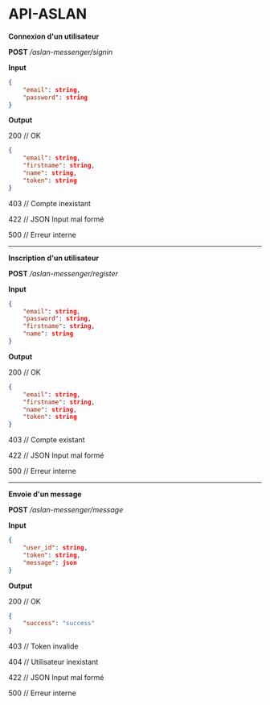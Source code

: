 # API-ASLAN

**Connexion d'un utilisateur**

**POST** */aslan-messenger/signin* 

**Input**

```json
{
	"email": string,
	"password": string
}
```

**Output**

200 // OK  

```json
{
	"email": string,
	"firstname": string,
	"name": string,
	"token": string
}
```
403 // Compte inexistant  

422 // JSON Input mal formé

500 // Erreur interne

-----------------

**Inscription d'un utilisateur**

**POST** */aslan-messenger/register*

**Input**

```json
{
	"email": string,
	"password": string,
	"firstname": string,
	"name": string
}
```

**Output**

200 // OK  

```json
{
	"email": string,
	"firstname": string,
	"name": string,
	"token": string
}
```
403 // Compte existant  

422 // JSON Input mal formé

500 // Erreur interne

-----------------

**Envoie d'un message**

**POST** */aslan-messenger/message*

**Input**

```json
{
	"user_id": string,
	"token": string,
	"message": json
}
```

**Output**

200 // OK  

```json
{
	"success": "success"
}
```
403 // Token invalide

404 // Utilisateur inexistant 

422 // JSON Input mal formé

500 // Erreur interne